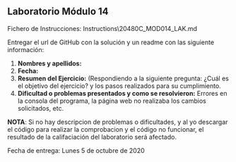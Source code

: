 ## Laboratorio Módulo 14

Fichero de Instrucciones: Instructions\20480C_MOD014_LAK.md

Entregar el url de GitHub con la solución y un readme con las siguiente información:

1. **Nombres y apellidos:**
2. **Fecha:**
3. **Resumen del Ejercicio:** (Respondiendo a la siguiente pregunta: ¿Cuál es el objetivo del ejercicio? y los pasos realizados para su cumplimiento.
4. **Dificultad o problemas presentados y como se resolvieron:** Errores en la consola del programa, la página web no realizaba los cambios solicitados, etc.

**NOTA**: Si no hay descripcion de problemas o dificultades, y al yo descargar el código para realizar la comprobacion y el código no funcionar, el resultado de la califaciación del laboratorio será afectado.



Fecha de entrega: Lunes 5 de octubre de 2020

